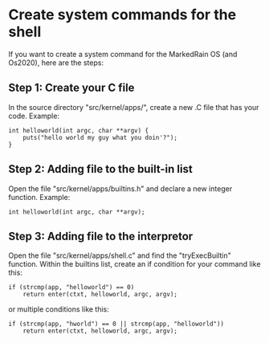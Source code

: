 # Create system commands for the shell

If you want to create a system command for the MarkedRain OS (and Os2020), here are the steps:

## Step 1: Create your C file

In the source directory "src/kernel/apps/", create a new .C file that has your code. Example:

    int helloworld(int argc, char **argv) {
        puts("hello world my guy what you doin'?");
    }

## Step 2: Adding file to the built-in list

Open the file "src/kernel/apps/builtins.h" and declare a new integer function. Example:

    int helloworld(int argc, char **argv);

## Step 3: Adding file to the interpretor

Open the file "src/kernel/apps/shell.c" and find the "tryExecBuiltin" function. Within the builtins list, create an if condition for your command like this:

    if (strcmp(app, "helloworld") == 0)
        return enter(ctxt, helloworld, argc, argv);

or multiple conditions like this:

    if (strcmp(app, "hworld") == 0 || strcmp(app, "helloworld"))
        return enter(ctxt, helloworld, argc, argv);
